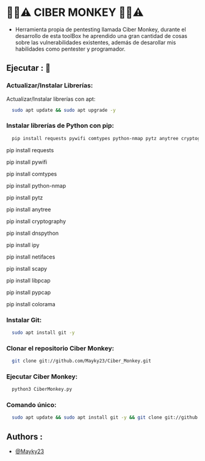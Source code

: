# 🔐📶⚠️ CIBER MONKEY 🔐📶⚠️
- Herramienta propia de pentesting llamada Ciber Monkey, durante el desarrollo de esta toolBox he aprendido una gran cantidad de cosas sobre las vulnerabilidades existentes, además de desarollar mis habilidades como pentester y programador. 


## Ejecutar : 🚀

### Actualizar/Instalar Librerías: 

Actualizar/Instalar librerías con apt:
```bash
  sudo apt update && sudo apt upgrade -y
```

### Instalar librerías de Python con pip:
```bash
  pip install requests pywifi comtypes python-nmap pytz anytree cryptography dnspython ipy netifaces scapy libpcap pypcap colorama
```

pip install requests    

 pip install pywifi          
 
 pip install comtypes        
 
 pip install python-nmap   
 
 pip install pytz            
 
 pip install anytree

 pip install cryptography

 pip install dnspython

pip install ipy

pip install netifaces

pip install scapy

pip install libpcap

pip install pypcap

pip install colorama



### Instalar Git:
```bash
  sudo apt install git -y
```

### Clonar el repositorio Ciber Monkey:
```bash
  git clone git://github.com/Mayky23/Ciber_Monkey.git
```

### Ejecutar Ciber Monkey:
```bash
  python3 CiberMonkey.py
```

### Comando único:
```bash
  sudo apt update && sudo apt install git -y && git clone git://github.com/Mayky23/Ciber_Monkey.git && python3 CiberMonkey.py
```

## Authors : 

- [@Mayky23](https://github.com/Mayky23)
